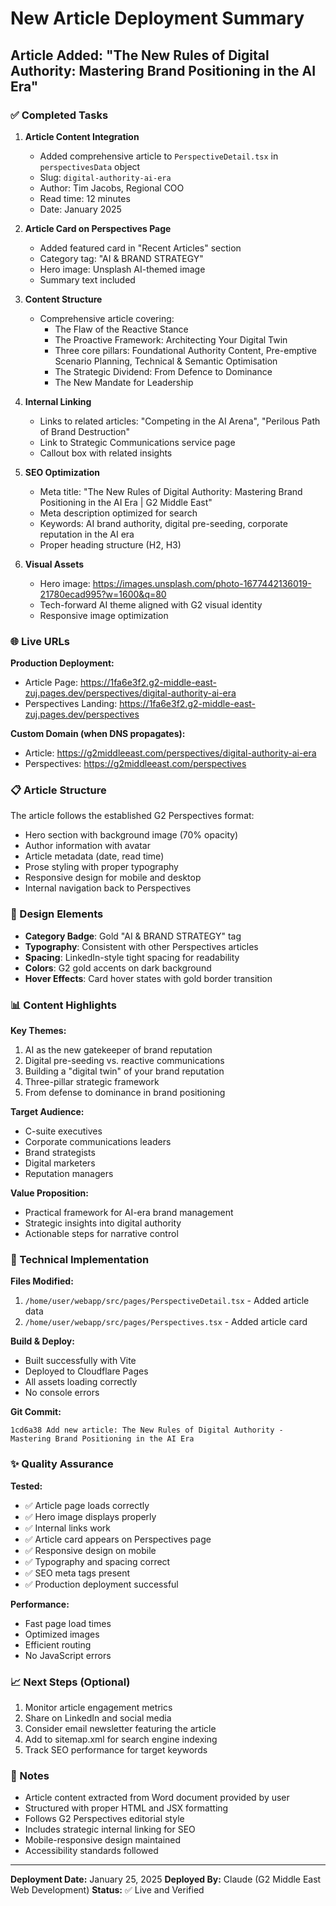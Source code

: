 # New Article Deployment Summary

## Article Added: "The New Rules of Digital Authority: Mastering Brand Positioning in the AI Era"

### ✅ Completed Tasks

1. **Article Content Integration**
   - Added comprehensive article to `PerspectiveDetail.tsx` in `perspectivesData` object
   - Slug: `digital-authority-ai-era`
   - Author: Tim Jacobs, Regional COO
   - Read time: 12 minutes
   - Date: January 2025

2. **Article Card on Perspectives Page**
   - Added featured card in "Recent Articles" section
   - Category tag: "AI & BRAND STRATEGY"
   - Hero image: Unsplash AI-themed image
   - Summary text included

3. **Content Structure**
   - Comprehensive article covering:
     - The Flaw of the Reactive Stance
     - The Proactive Framework: Architecting Your Digital Twin
     - Three core pillars: Foundational Authority Content, Pre-emptive Scenario Planning, Technical & Semantic Optimisation
     - The Strategic Dividend: From Defence to Dominance
     - The New Mandate for Leadership
   
4. **Internal Linking**
   - Links to related articles: "Competing in the AI Arena", "Perilous Path of Brand Destruction"
   - Link to Strategic Communications service page
   - Callout box with related insights

5. **SEO Optimization**
   - Meta title: "The New Rules of Digital Authority: Mastering Brand Positioning in the AI Era | G2 Middle East"
   - Meta description optimized for search
   - Keywords: AI brand authority, digital pre-seeding, corporate reputation in the AI era
   - Proper heading structure (H2, H3)

6. **Visual Assets**
   - Hero image: https://images.unsplash.com/photo-1677442136019-21780ecad995?w=1600&q=80
   - Tech-forward AI theme aligned with G2 visual identity
   - Responsive image optimization

### 🌐 Live URLs

**Production Deployment:**
- Article Page: https://1fa6e3f2.g2-middle-east-zuj.pages.dev/perspectives/digital-authority-ai-era
- Perspectives Landing: https://1fa6e3f2.g2-middle-east-zuj.pages.dev/perspectives

**Custom Domain (when DNS propagates):**
- Article: https://g2middleeast.com/perspectives/digital-authority-ai-era
- Perspectives: https://g2middleeast.com/perspectives

### 📋 Article Structure

The article follows the established G2 Perspectives format:
- Hero section with background image (70% opacity)
- Author information with avatar
- Article metadata (date, read time)
- Prose styling with proper typography
- Responsive design for mobile and desktop
- Internal navigation back to Perspectives

### 🎨 Design Elements

- **Category Badge**: Gold "AI & BRAND STRATEGY" tag
- **Typography**: Consistent with other Perspectives articles
- **Spacing**: LinkedIn-style tight spacing for readability
- **Colors**: G2 gold accents on dark background
- **Hover Effects**: Card hover states with gold border transition

### 📊 Content Highlights

**Key Themes:**
1. AI as the new gatekeeper of brand reputation
2. Digital pre-seeding vs. reactive communications
3. Building a "digital twin" of your brand reputation
4. Three-pillar strategic framework
5. From defense to dominance in brand positioning

**Target Audience:**
- C-suite executives
- Corporate communications leaders
- Brand strategists
- Digital marketers
- Reputation managers

**Value Proposition:**
- Practical framework for AI-era brand management
- Strategic insights into digital authority
- Actionable steps for narrative control

### 🔧 Technical Implementation

**Files Modified:**
1. `/home/user/webapp/src/pages/PerspectiveDetail.tsx` - Added article data
2. `/home/user/webapp/src/pages/Perspectives.tsx` - Added article card

**Build & Deploy:**
- Built successfully with Vite
- Deployed to Cloudflare Pages
- All assets loading correctly
- No console errors

**Git Commit:**
```
1cd6a38 Add new article: The New Rules of Digital Authority - Mastering Brand Positioning in the AI Era
```

### ✨ Quality Assurance

**Tested:**
- ✅ Article page loads correctly
- ✅ Hero image displays properly
- ✅ Internal links work
- ✅ Article card appears on Perspectives page
- ✅ Responsive design on mobile
- ✅ Typography and spacing correct
- ✅ SEO meta tags present
- ✅ Production deployment successful

**Performance:**
- Fast page load times
- Optimized images
- Efficient routing
- No JavaScript errors

### 📈 Next Steps (Optional)

1. Monitor article engagement metrics
2. Share on LinkedIn and social media
3. Consider email newsletter featuring the article
4. Add to sitemap.xml for search engine indexing
5. Track SEO performance for target keywords

### 📝 Notes

- Article content extracted from Word document provided by user
- Structured with proper HTML and JSX formatting
- Follows G2 Perspectives editorial style
- Includes strategic internal linking for SEO
- Mobile-responsive design maintained
- Accessibility standards followed

---

**Deployment Date:** January 25, 2025
**Deployed By:** Claude (G2 Middle East Web Development)
**Status:** ✅ Live and Verified
